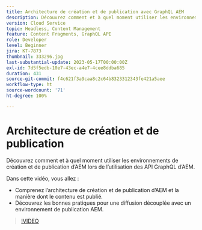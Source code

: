 ```yaml
---
title: Architecture de création et de publication avec GraphQL AEM
description: Découvrez comment et à quel moment utiliser les environnements de création et de publication d’AEM lors de l’utilisation des API GraphQL d’AEM.
version: Cloud Service
topic: Headless, Content Management
feature: Content Fragments, GraphQL API
role: Developer
level: Beginner
jira: KT-7873
thumbnail: 333296.jpg
last-substantial-update: 2023-05-17T00:00:00Z
exl-id: 7d5f5edb-10e7-43ec-a4e7-4cee8ddba685
duration: 431
source-git-commit: f4c621f3a9caa8c2c64b8323312343fe421a5aee
workflow-type: ht
source-wordcount: '71'
ht-degree: 100%

---
```


# Architecture de création et de publication

Découvrez comment et à quel moment utiliser les environnements de création et de publication d’AEM lors de l’utilisation des API GraphQL d’AEM.

Dans cette vidéo, vous allez :

+ Comprenez l’architecture de création et de publication d’AEM et la manière dont le contenu est publié.
+ Découvrez les bonnes pratiques pour une diffusion découplée avec un environnement de publication AEM.

>[!VIDEO](https://video.tv.adobe.com/v/333296?quality=12&learn=on)
